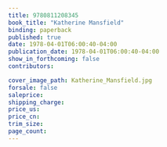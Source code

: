```yaml
---
title: 9780811208345
book_title: "Katherine Mansfield"
binding: paperback
published: true
date: 1978-04-01T06:00:40-04:00
publication_date: 1978-04-01T06:00:40-04:00
show_in_forthcoming: false
contributors:

cover_image_path: Katherine_Mansfield.jpg
forsale: false
saleprice:
shipping_charge:
price_us:
price_cn:
trim_size:
page_count:
---
```


